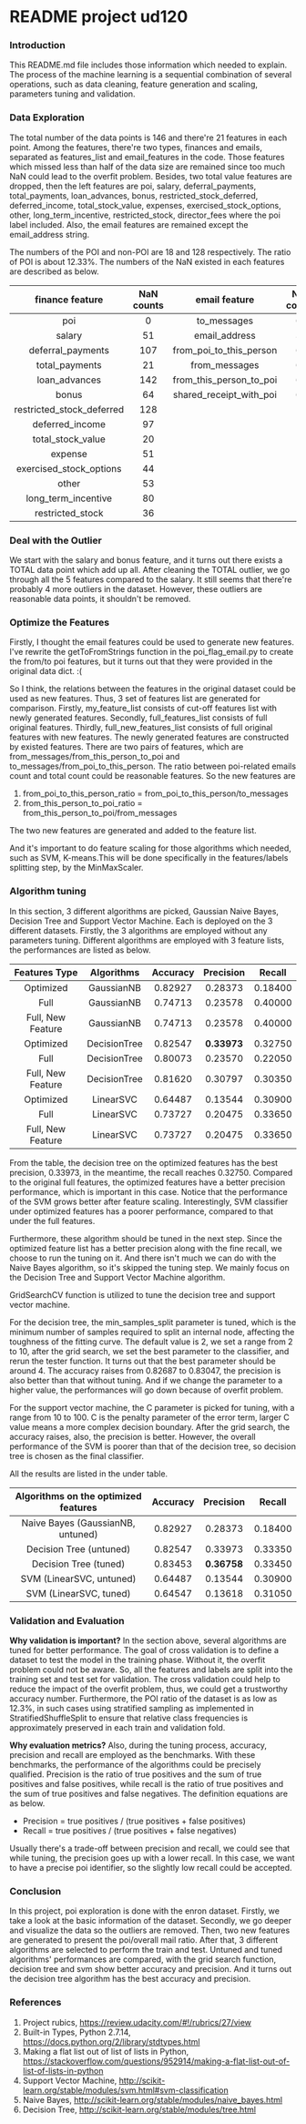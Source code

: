 # README project ud120

### Introduction
This README.md file includes those information which needed to explain. The process of the machine learning is a sequential combination of several operations, such as data cleaning, feature generation and scaling, parameters tuning and validation.

### Data Exploration
 The total number of the data points is 146 and there're 21 features in each point. Among the features, there're two types, finances and emails, separated as features_list and email_features in the code. Those features which missed less than half of the data size are remained since too much NaN could lead to the overfit problem. Besides, two total value features are dropped, then the left features are poi, salary, deferral_payments, total_payments, loan_advances, bonus, restricted_stock_deferred, deferred_income, total_stock_value, expenses, exercised_stock_options, other, long_term_incentive, restricted_stock, director_fees where the poi label included. Also, the email features are remained except the email_address string.

 The numbers of the POI and non-POI are 18 and 128 respectively. The ratio of POI is about 12.33%. The numbers of the NaN existed in each features are described as below.

 |        finance feature    | NaN counts |      email feature      | NaN counts |
|:-------------------------:|:----------:|:-----------------------:|:----------:|
|            poi            |      0     |       to_messages       |     60     |
|           salary          |     51     |      email_address      |     35     |
|     deferral_payments     |     107    | from_poi_to_this_person |     60     |
|       total_payments      |     21     |      from_messages      |     60     |
|       loan_advances       |     142    | from_this_person_to_poi |     60     |
|           bonus           |     64     | shared_receipt_with_poi |     60     |
| restricted_stock_deferred |     128    |                         |            |
|      deferred_income      |     97     |                         |            |
|     total_stock_value     |     20     |                         |            |
|          expense          |     51     |                         |            |
|  exercised_stock_options  |     44     |                         |            |
|           other           |     53     |                         |            |
|    long_term_incentive    |     80     |                         |            |
|      restricted_stock     |     36     |                         |            |


### Deal with the Outlier
We start with the salary and bonus feature, and it turns out there exists a TOTAL data point which add up all. After cleaning the TOTAL outlier, we go through all the 5 features compared to the salary. It still seems that there're probably 4 more outliers in the dataset. However, these outliers are reasonable data points, it shouldn't be removed.

### Optimize the Features
Firstly, I thought the email features could be used to generate new features. I've rewrite the getToFromStrings function in the poi_flag_email.py to create the from/to poi features, but it turns out that they were provided in the original data dict. :(

So I think, the relations between the features in the original dataset could be used as new features. Thus, 3 set of features list are generated for comparison. Firstly, my_feature_list consists of cut-off features list with newly generated features. Secondly, full_features_list consists of full original features. Thirdly, full_new_features_list consists of full original features with new features. The newly generated features are constructed by existed features. There are two pairs of features, which are from_messages/from_this_person_to_poi and to_messages/from_poi_to_this_person. The ratio between poi-related emails count and total count could be reasonable features. So the new features are
1. from_poi_to_this_person_ratio = from_poi_to_this_person/to_messages
2. from_this_person_to_poi_ratio = from_this_person_to_poi/from_messages

The two new features are generated and added to the feature list.

And it's important to do feature scaling for those algorithms which needed, such as SVM, K-means.This will be done specifically in the features/labels splitting step, by the MinMaxScaler. 

### Algorithm tuning
In this section, 3 different algorithms are picked, Gaussian Naive Bayes, Decision Tree and Support Vector Machine. Each is deployed on the 3 different datasets. Firstly, the 3 algorithms are employed without any parameters tuning. Different algorithms are employed with 3 feature lists, the performances are listed as below.

|   Features Type   |  Algorithms  | Accuracy |  Precision  |  Recall |
|:-----------------:|:------------:|:--------:|:-----------:|:-------:|
|     Optimized     |  GaussianNB  |  0.82927 |   0.28373   | 0.18400 |
|        Full       |  GaussianNB  |  0.74713 |   0.23578   | 0.40000 |
| Full, New Feature |  GaussianNB  |  0.74713 |   0.23578   | 0.40000 |
|     Optimized     | DecisionTree |  0.82547 | **0.33973** | 0.32750 |
|        Full       | DecisionTree |  0.80073 |   0.23570   | 0.22050 |
| Full, New Feature | DecisionTree |  0.81620 |   0.30797   | 0.30350 |
|     Optimized     |   LinearSVC  |  0.64487 |   0.13544   | 0.30900 |
|        Full       |   LinearSVC  |  0.73727 |   0.20475   | 0.33650 |
| Full, New Feature |   LinearSVC  |  0.73727 |   0.20475   | 0.33650 |

From the table, the decision tree on the optimized features has the best precision, 0.33973, in the meantime, the recall reaches 0.32750. Compared to the original full features, the optimized features have a better precision performance, which is important in this case. Notice that the performance of the SVM grows better after feature scaling. Interestingly, SVM classifier under optimized features has a poorer performance, compared to that under the full features. 

Furthermore, these algorithm should be tuned in the next step. Since the optimized feature list has a better precision along with the fine recall, we choose to run the tuning on it. And there isn't much we can do with the Naive Bayes algorithm, so it's skipped the tuning step. We mainly focus on the Decision Tree and Support Vector Machine algorithm.

GridSearchCV function is utilized to tune the decision tree and support vector machine.

For the decision tree, the min_samples_split parameter is tuned, which is the minimum number of samples required to split an internal node, affecting the toughness of the fitting curve. The default value is 2, we set a range from 2 to 10, after the grid search, we set the best parameter to the classifier, and rerun the tester function. It turns out that the best parameter should be around 4. The accuracy raises from 0.82687 to 0.83047, the precision is also better than that without tuning. And if we change the parameter to a higher value, the performances will go down because of overfit problem.

For the support vector machine, the C parameter is picked for tuning, with a range from 10 to 100. C is the penalty parameter of the error term, larger C value means a more complex decision boundary. After the grid search, the accuracy raises, also, the precision is better. However, the overall performance of the SVM is poorer than that of the decision tree, so decision tree is chosen as the final classifier. 

All the results are listed in the under table.

| Algorithms on the optimized features | Accuracy | Precision |  Recall |
|:------------------------------------:|:--------:|:---------:|:-------:|
|   Naive Bayes (GaussianNB, untuned)  |  0.82927 |  0.28373  | 0.18400 |
|      Decision Tree (untuned)         |  0.82547 |  0.33973  | 0.33350 |
|       Decision Tree (tuned)          |  0.83453 |  **0.36758**  | 0.33450 |
|      SVM (LinearSVC, untuned)        |  0.64487 |  0.13544  | 0.30900 |
|       SVM (LinearSVC, tuned)         |  0.64547 |  0.13618  | 0.31050 |

### Validation and Evaluation

**Why validation is important?** In the section above, several algorithms are tuned for better performance. The goal of cross validation is to define a dataset to test the model in the training phase. Without it, the overfit problem could not be aware. So, all the features and labels are split into the training set and test set for validation. The cross validation could help to reduce the impact of the overfit problem, thus, we could get a trustworthy accuracy number. Furthermore, the POI ratio of the dataset is as low as 12.3%, in such cases using stratified sampling as implemented in StratifiedShuffleSplit to ensure that relative class frequencies is approximately preserved in each train and validation fold.

**Why evaluation metrics?** Also, during the tuning process, accuracy, precision and recall are employed as the benchmarks. With these benchmarks, the performance of the algorithms could be precisely qualified. Precision is the ratio of true positives and the sum of true positives and false positives, while recall is the ratio of true positives and the sum of true positives and false negatives. The definition equations are as below.
- Precision = true positives / (true positives + false positives)
- Recall = true positives / (true positives + false negatives)

Usually there's a trade-off between precision and recall, we could see that while tuning, the precision goes up with a lower recall. In this case, we want to have a precise poi identifier, so the slightly low recall could be accepted.

### Conclusion

In this project, poi exploration is done with the enron dataset. Firstly, we take a look at the basic information of the dataset. Secondly, we go deeper and visualize the data so the outliers are removed. Then, two new features are generated to present the poi/overall mail ratio. After that, 3 different algorithms are selected to perform the train and test. Untuned and tuned algorithms' performances are compared, with the grid search function, decision tree and svm show better accuracy and precision. And it turns out the decision tree algorithm has the best accuracy and precision. 

### References
1. Project rubics, https://review.udacity.com/#!/rubrics/27/view
2. Built-in Types, Python 2.7.14, https://docs.python.org/2/library/stdtypes.html
3. Making a flat list out of list of lists in Python, https://stackoverflow.com/questions/952914/making-a-flat-list-out-of-list-of-lists-in-python
4. Support Vector Machine, http://scikit-learn.org/stable/modules/svm.html#svm-classification
5. Naive Bayes, http://scikit-learn.org/stable/modules/naive_bayes.html
6. Decision Tree, http://scikit-learn.org/stable/modules/tree.html
